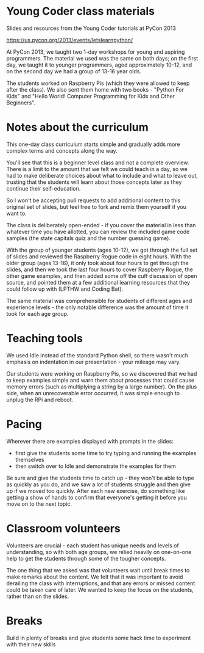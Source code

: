 Young Coder class materials
=====================

Slides and resources from the Young Coder tutorials at PyCon 2013

https://us.pycon.org/2013/events/letslearnpython/

At PyCon 2013, we taught two 1-day workshops for young and aspiring programmers.  The material we used was the same on both days; on the first day, we taught it to younger programmers, aged approximately 10-12, and on the second day we had a group of 13-16 year olds.

The students worked on Raspberry Pis (which they were allowed to keep after the class).  We also sent them home with two books -  "Python For Kids" and "Hello World! Computer Programming for Kids and Other Beginners".

Notes about the curriculum
=======

This one-day class curriculum starts simple and gradually adds more complex terms and concepts along the way.

You'll see that this is a beginner level class and not a complete overview.  There is a limit to the amount that we felt we could teach in a day, so we had to make deliberate choices about what to include and what to leave out, trusting that the students will learn about those concepts later as they continue their self-education.

So I won't be accepting pull requests to add additional content to this original set of slides, but feel free to fork and remix them yourself if you want to.

The class is deliberately open-ended - if you cover the material in less than whatever time you have allotted, you can review the included game code samples (the state capitals quiz and the number guessing game).

With the group of younger students (ages 10-12), we got through the full set of slides and reviewed the Raspberry Rogue code in eight hours.  With the older group (ages 13-16), it only took about four hours to get through the slides, and then we took the last four hours to cover Raspberry Rogue, the other game examples, and then added some off the cuff discussion of open source, and pointed them at a few additional learning resources that they could follow up with (LPTHW and Coding Bat).

The same material was comprehensible for students of different ages and experience levels - the only notable difference was the amount of time it took for each age group.

Teaching tools
=======

We used Idle instead of the standard Python shell, so there wasn't much emphasis on indentation in our presentation - your mileage may vary.

Our students were working on Raspberry Pis, so we discovered that we had to keep examples simple and warn them about processes that could cause memory errors (such as multiplying a string by a large number).  On the plus side, when an unrecoverable error occurred, it was simple enough to unplug the RPi and reboot.

Pacing
=======

Wherever there are examples displayed with prompts in the slides:
- first give the students some time to try typing and running the examples themselves
- then switch over to Idle and demonstrate the examples for them

Be sure and give the students time to catch up - they won't be able to type as quickly as you do, and we saw a lot of students struggle and then give up if we moved too quickly.  After each new exercise, do something like getting a show of hands to confirm that everyone's getting it before you move on to the next topic.

Classroom volunteers
=======

Volunteers are crucial - each student has unique needs and levels of understanding, so with both age groups, we relied heavily on one-on-one help to get the students through some of the tougher concepts.

The one thing that we asked was that volunteers wait until break times to make remarks about the content.  We felt that it was important to avoid derailing the class with interruptions, and that any errors or missed content could be taken care of later.  We wanted to keep the focus on the students, rather than on the slides.

Breaks
=======

Build in plenty of breaks and give students some hack time to experiment with their new skills
